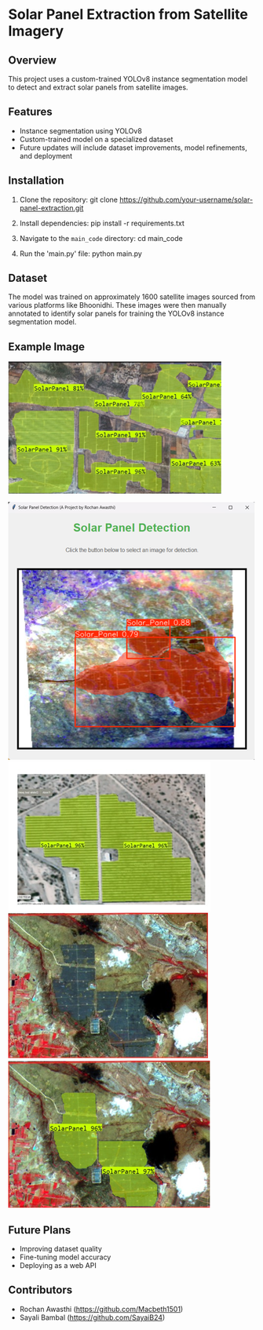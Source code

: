 # Solar Panel Extraction from Satellite Imagery

## Overview
This project uses a custom-trained YOLOv8 instance segmentation model to detect and extract solar panels from satellite images. 

## Features
- Instance segmentation using YOLOv8  
- Custom-trained model on a specialized dataset  
- Future updates will include dataset improvements, model refinements, and deployment  

## Installation
1. Clone the repository:  git clone https://github.com/your-username/solar-panel-extraction.git

2. Install dependencies:  pip install -r requirements.txt

3. Navigate to the `main_code` directory:  cd main_code

4. Run the 'main.py' file: python main.py


## Dataset  
The model was trained on approximately 1600 satellite images sourced from various platforms like Bhoonidhi. These images were then manually annotated to identify solar panels for training the YOLOv8 instance segmentation model.

 
## Example Image  
![Solar Panel Detection Example](Sample_images/Picture1.png)

![Solar Panel Detection Example](Sample_images/Picture3.png)
![Solar Panel Detection Example](Sample_images/Picture4.jpg)
![Solar Panel Detection Example](Sample_images/Picture5.jpg)
![Solar Panel Detection Example](Sample_images/sample.png)


## Future Plans  
- Improving dataset quality  
- Fine-tuning model accuracy  
- Deploying as a web API  

## Contributors  
- Rochan Awasthi (https://github.com/Macbeth1501)  
- Sayali Bambal (https://github.com/SayaiB24)  
